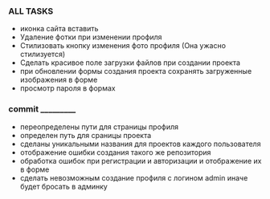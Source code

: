 ### ALL TASKS
* иконка сайта вставить
* Удаление фотки при изменении профиля
* Стилизовать кнопку изменения фото профиля (Она ужасно стилизуется)
* Сделать красивое поле загрузки файлов при создании проекта
* при обновлении формы создания проекта сохранять загруженные изображения в форме
* просмотр пароля в формах


### commit _________
* переопределены пути для страницы профиля
* определен путь для сраницы проекта
* сделаны уникальными названия для проектов каждого пользователя
* отображение ошибки создания такого же репозитория
* обработка ошибок при регистрации и авторизации и отображение их в форме
* сделать невозможным создание профиля с логином admin иначе будет бросать в админку